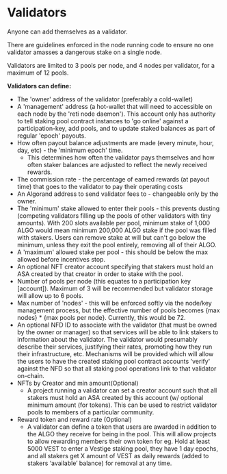 # Validators

Anyone can add themselves as a validator.

There are guidelines enforced in the node running code to ensure no one validator amasses a dangerous stake on a single node.

Validators are limited to 3 pools per node, and 4 nodes per validator, for a maximum of 12 pools.

**Validators can define:**

* The 'owner' address of the validator (preferably a cold-wallet)
* A 'management' address (a hot-wallet that will need to accessible on each node by the 'reti node daemon'). This account only has authority to tell staking pool contract instances to 'go online' against a participation-key, add pools, and to update staked balances as part of regular 'epoch' payouts.
* How often payout balance adjustments are made (every minute, hour, day, etc) - the 'minimum epoch' time.
  * This determines how often the validator pays themselves and how often staker balances are adjusted to reflect the newly received rewards.
* The commission rate - the percentage of earned rewards (at payout time) that goes to the validator to pay their operating costs
* An Algorand address to send validator fees to - changeable only by the owner.
* The 'minimum' stake allowed to enter their pools - this prevents dusting (competing validators filling up the pools of other validators with tiny amounts). With 200 slots available per pool, minimum stake of 1,000 ALGO would mean minimum 200,000 ALGO stake if the pool was filled with stakers. Users can remove stake at will but can't go below the minimum, unless they exit the pool entirely, removing all of their ALGO.
* A 'maximum' allowed stake per pool - this should be below the max allowed before incentives stop.
* An optional NFT creator account specifying that stakers must hold an ASA created by that creator in order to stake with the pool.
* Number of pools per node (this equates to a participation key \[account]). Maximum of 3 will be recommended but validator storage will allow up to 6 pools.
* Max number of 'nodes' - this will be enforced softly via the node/key management process, but the effective number of pools becomes {max nodes} \* {max pools per node}. Currently, this would be 72.
* An optional NFD ID to associate with the validator (that must be owned by the owner or manager) so that services will be able to link stakers to information about the validator. The validator would presumably describe their services, justifying their rates, promoting how they run their infrastructure, etc. Mechanisms will be provided which will allow the users to have the created staking pool contract accounts 'verify' against the NFD so that all staking pool operations link to that validator on-chain.
* NFTs by Creator and min amount(Optional)
  * A project running a validator can set a creator account such that all stakers must hold an ASA created by this account (w/ optional minimum amount (for tokens). This can be used to restrict validator pools to members of a particular community.
* Reward token and reward rate (Optional)
  * A validator can define a token that users are awarded in addition to the ALGO they receive for being in the pool. This will allow projects to allow rewarding members their own token for eg. Hold at least 5000 VEST to enter a Vestige staking pool, they have 1 day epochs, and all stakers get X amount of VEST as daily rewards (added to stakers ‘available’ balance) for removal at any time.
